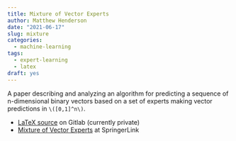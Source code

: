 ```yaml
---
title: Mixture of Vector Experts
author: Matthew Henderson
date: "2021-06-17"
slug: mixture
categories:
  - machine-learning
tags:
  - expert-learning
  - latex
draft: yes
---
```


A paper describing and analyzing an algorithm for predicting a sequence
of n-dimensional binary vectors based on a set of experts making vector
predictions in `\([0,1]^n\)`.

- [LaTeX source](https://gitlab.com/mjhml/mixture) on Gitlab (currently private)
- [Mixture of Vector Experts](https://doi.org/10.1007/11564089_30) at SpringerLink
